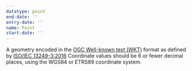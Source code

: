 ```yaml
---
datatype: point
end-date: ''
entry-date: ''
name: Point
start-date: ''
---
```


A geometry encoded in the [OGC Well-known text (WKT)](https://en.wikipedia.org/wiki/Well-known_text_representation_of_geometry) format as defined by [ISO/IEC 13249-3:2016](https://www.iso.org/standard/60343.html) Coordinate values should be 6 or fewer decimal places, using the WGS84 or ETRS89 coordinate system.